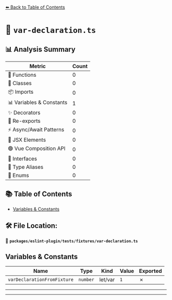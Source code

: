 [⬅️ Back to Table of Contents](../../../../index.md)

# 📄 `var-declaration.ts`

## 📊 Analysis Summary

| Metric | Count |
|--------|-------|
| 🔧 Functions | 0 |
| 🧱 Classes | 0 |
| 📦 Imports | 0 |
| 📊 Variables & Constants | 1 |
| ✨ Decorators | 0 |
| 🔄 Re-exports | 0 |
| ⚡ Async/Await Patterns | 0 |
| 💠 JSX Elements | 0 |
| 🟢 Vue Composition API | 0 |
| 📐 Interfaces | 0 |
| 📑 Type Aliases | 0 |
| 🎯 Enums | 0 |

## 📚 Table of Contents

- [Variables & Constants](#variables-constants)

## 🛠️ File Location:
📂 **`packages/eslint-plugin/tests/fixtures/var-declaration.ts`**

## Variables & Constants

| Name | Type | Kind | Value | Exported |
|------|------|------|-------|----------|
| `varDeclarationFromFixture` | `number` | let/var | `1` | ✗ |


---


---